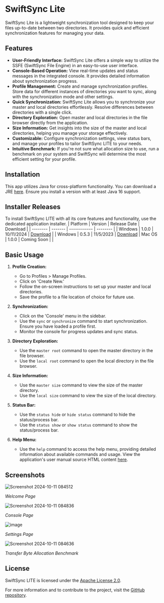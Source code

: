 # SwiftSync Lite

SwiftSync Lite is a lightweight synchronization tool designed to keep your files up-to-date between two directories. It provides quick and efficient synchronization features for managing your data.

## Features

- **User-Friendly Interface:** SwiftSync Lite offers a simple way to utilize the SSFE (SwiftSync File Engine) in an easy-to-use user interface.
- **Console-Based Operation:** View real-time updates and status messages in the integrated console. It provides detailed information about synchronization progress.
- **Profile Management:** Create and manage synchronization profiles. Store data for different instances of directories you want to sync, along with the synchronization mode and other settings.
- **Quick Synchronization:** SwiftSync Lite allows you to synchronize your master and local directories effortlessly. Resolve differences between directories with a single click.
- **Directory Exploration:** Open master and local directories in the file browser directly from the application.
- **Size Information:** Get insights into the size of the master and local directories, helping you manage your storage effectively.
- **Customizable:** Configure synchronization settings, view status bars, and manage your profiles to tailor SwiftSync LITE to your needs.
- **Intuitive Benchmark:** If you're not sure what allocation size to use, run a benchmark on your system and SwiftSync will determine the most efficient setting for your profile.

## Installation

This app utilizes Java for cross-platform functionality. You can download a JRE [here](https://java.com/downloads). Ensure you install a version with at least Java 16 support.

## Installer Releases

To install SwiftSync LITE with all its core features and functionality, use the dedicated application installer.
| Platform | Version | Release Date | Download |
| -------- | ------- | ------------ | -------- |
| Windows | 1.0.0 | 10/11/2024 | [Download]() |
| Windows | 0.5.3 | 11/5/2023 | [Download](https://github.com/NoahLake07/SwiftSyncLITE/blob/main/versions/v0.5.3/SSL_Installer%20v0.5.3.jar)
| Mac OS | 1.0.0 | Coming Soon | |

## Basic Usage

1. **Profile Creation:**
   - Go to Profiles > Manage Profiles.
   - Click on 'Create New.'
   - Follow the on-screen instructions to set up your master and local directories.
   - Save the profile to a file location of choice for future use.

2. **Synchronization:**
   - Click on the 'Console' menu in the sidebar.
   - Use the `sync` or `synchronize` command to start synchronization. Ensure you have loaded a profile first.
   - Monitor the console for progress updates and sync status.

3. **Directory Exploration:**
   - Use the `master root` command to open the master directory in the file browser.
   - Use the `local root` command to open the local directory in the file browser.

4. **Size Information:**
   - Use the `master size` command to view the size of the master directory.
   - Use the `local size` command to view the size of the local directory.

5. **Status Bar:**
   - Use the `status hide` or `hide status` command to hide the status/process bar.
   - Use the `status show` or `show status` command to show the status/process bar.

6. **Help Menu:**
   - Use the `help` command to access the help menu, providing detailed information about available commands and usage.
View the application's user manual source HTML content [here](https://github.com/NoahLake07/SwiftSyncLITE/blob/main/docs/help.html).

## Screenshots

![Screenshot 2024-10-11 084512](https://github.com/user-attachments/assets/fca3a640-127d-4025-984c-010ff5c56531)

*Welcome Page*


![Screenshot 2024-10-11 084836](https://github.com/user-attachments/assets/e8b37b33-9f86-46ef-a0e2-b7ff54b61b4a)

*Console Page*


![image](https://github.com/user-attachments/assets/652c3543-9a77-4d57-8508-de94872597d4)

*Settings Page*


![Screenshot 2024-10-11 084636](https://github.com/user-attachments/assets/fb92b20b-df66-42ae-beac-1445e64109de)

*Transfer Byte Allocation Benchmark*



## License

SwiftSync LITE is licensed under the [Apache License 2.0](https://www.apache.org/licenses/LICENSE-2.0).

For more information and to contribute to the project, visit the [GitHub repository](https://github.com/NoahLake07/SwiftSyncLITE).
